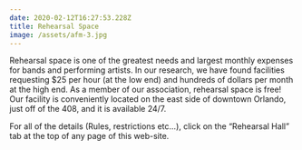 ```yaml
---
date: 2020-02-12T16:27:53.228Z
title: Rehearsal Space
image: /assets/afm-3.jpg
---
```

Rehearsal space is one of the greatest needs and largest monthly expenses for bands and performing artists. In our research, we have found facilities requesting $25 per hour (at the low end) and hundreds of dollars per month at the high end.  As a member of our association, rehearsal space is free! Our facility is conveniently located on the east side of downtown Orlando, just off of the 408, and it is available 24/7. 

For all of the details (Rules, restrictions etc…), click on the “Rehearsal Hall” tab at the top of any page of this web-site.
